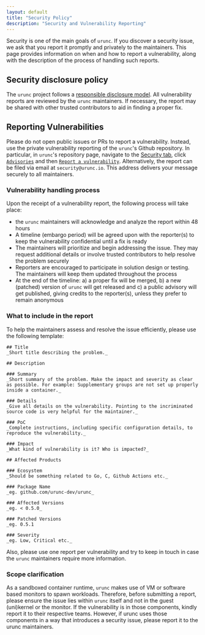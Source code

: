 ```yaml
---
layout: default
title: "Security Policy"
description: "Security and Vulnerability Reporting"
---
```


Security is one of the main goals of `urunc`. If you discover a security issue,
we ask that you report it promptly and privately to the maintainers.  This page
provides information on when and how to report a vulnerability, along with the
description of the process of handling such reports.

## Security disclosure policy

The `urunc` project follows a [responsible disclosure
model](https://en.wikipedia.org/wiki/Coordinated_vulnerability_disclosure).
All vulnerability reports are reviewed by the `urunc` maintainers.  If
necessary, the report may be shared with other trusted contributors to aid in
finding a proper fix. 

## Reporting Vulnerabilities

Please do not open public issues or PRs to report a vulnerability. Instead, use
the private vulnerability reporting of the `urunc`'s Github repository. In
particular, in `urunc`'s repository page, navigate to the [Security
tab](https://github.com/urunc-dev/urunc/security), click
[`Advisories`](https://github.com/urunc-dev/urunc/security/advisories) and then
[`Report a
vulnerability`](https://github.com/urunc-dev/urunc/security/advisories/new).
Alternatively, the report can be filed via email at `security@urunc.io`. This
address delivers your message securely to all maintainers.

### Vulnerability handling process

Upon the receipt of a vulnerability report, the following process will take place:

- the `urunc` maintainers will acknowledge and analyze the report within 48
  hours
- A timeline (embargo period) will be agreed upon with the reporter(s) to keep
  the vulnerability confidential until a fix is ready
- The maintainers will prioritize and begin addressing the issue. They may
  request additional details or involve trusted contributors to help resolve
  the problem securely
- Reporters are encouraged to participate in solution design or testing. The
  maintainers will keep them updated throughout the process
- At the end of the timeline: a) a proper fix will be merged, b) a new (patched)
  version of `urunc` will get released and c) a public advisory will get published,
  giving credits to the reporter(s), unless they prefer to remain anonymous

### What to include in the report

To help the maintainers assess and resolve the issue efficiently,
please use the following template:

```
## Title
_Short title describing the problem._

## Description

### Summary
_Short summary of the problem. Make the impact and severity as clear as possible. For example: Supplementary groups are not set up properly inside a container._

### Details
_Give all details on the vulnerability. Pointing to the incriminated source code is very helpful for the maintainer._

### PoC
_Complete instructions, including specific configuration details, to reproduce the vulnerability._

### Impact
_What kind of vulnerability is it? Who is impacted?_

## Affected Products

### Ecosystem
_Should be something related to Go, C, Github Actions etc._

### Package Name
_eg. github.com/urunc-dev/urunc_

### Affected Versions
_eg. < 0.5.0_

### Patched Versions
_eg. 0.5.1

### Severity
_eg. Low, Critical etc._

```

Also, please use one report per vulnerability and try to keep in touch in
case the `urunc` maintainers require more information.

### Scope clarification

As a sandboxed container runtime, `urunc` makes use of VM or software based
monitors to spawn workloads. Therefore, before submitting a report, please
ensure the issue lies within `urunc` itself and not in the guest (uni)kernel or
the monitor. If the vulnerability is in those components, kindly report it to
their respective teams. However, if urunc uses those components in a way that
introduces a security issue, please report it to the urunc maintainers.
